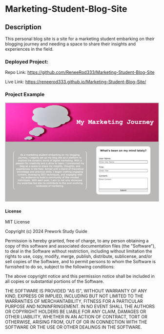 # Marketing-Student-Blog-Site


## Description

This personal blog site is a site for a marketing student embarking on their blogging journey and needing a space to share their insights and experiences in the field.


### Deployed Project: 

Repo Link: https://github.com/ReneeRod333/Marketing-Student-Blog-Site

Live Link: https://reneerod333.github.io/Marketing-Student-Blog-Site/


### Project Example

![](assets/images/marketing-screenshot.png)


#### License

MIT License

Copyright (c) 2024 Prework Study Guide

Permission is hereby granted, free of charge, to any person obtaining a copy
of this software and associated documentation files (the "Software"), to deal
in the Software without restriction, including without limitation the rights
to use, copy, modify, merge, publish, distribute, sublicense, and/or sell
copies of the Software, and to permit persons to whom the Software is
furnished to do so, subject to the following conditions:

The above copyright notice and this permission notice shall be included in all
copies or substantial portions of the Software.

THE SOFTWARE IS PROVIDED "AS IS", WITHOUT WARRANTY OF ANY KIND, EXPRESS OR
IMPLIED, INCLUDING BUT NOT LIMITED TO THE WARRANTIES OF MERCHANTABILITY,
FITNESS FOR A PARTICULAR PURPOSE AND NONINFRINGEMENT. IN NO EVENT SHALL THE
AUTHORS OR COPYRIGHT HOLDERS BE LIABLE FOR ANY CLAIM, DAMAGES OR OTHER
LIABILITY, WHETHER IN AN ACTION OF CONTRACT, TORT OR OTHERWISE, ARISING FROM,
OUT OF OR IN CONNECTION WITH THE SOFTWARE OR THE USE OR OTHER DEALINGS IN THE
SOFTWARE.